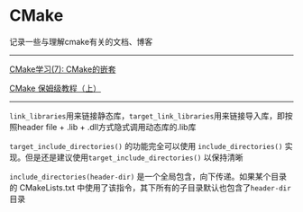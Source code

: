 # CMake
记录一些与理解cmake有关的文档、博客

------
<a href = "https://bangbang.blog.csdn.net/article/details/131158601?spm=1001.2101.3001.6661.1&utm_medium=distribute.pc_relevant_t0.none-task-blog-2%7Edefault%7ECTRLIST%7ERate-1-131158601-blog-108830901.235%5Ev38%5Epc_relevant_default_base&depth_1-utm_source=distribute.pc_relevant_t0.none-task-blog-2%7Edefault%7ECTRLIST%7ERate-1-131158601-blog-108830901.235%5Ev38%5Epc_relevant_default_base&utm_relevant_index=1">CMake学习(7): CMake的嵌套</a>

<a href = "https://subingwen.cn/cmake/CMake-primer/">CMake 保姆级教程（上）</a>

------
`link_libraries`用来链接静态库，`target_link_libraries`用来链接导入库，即按照header file + .lib + .dll方式隐式调用动态库的.lib库   

`target_include_directories()` 的功能完全可以使用 `include_directories()` 实现。但是还是建议使用`target_include_directories()` 以保持清晰  

`include_directories(header-dir)` 是一个全局包含，向下传递。如果某个目录的 CMakeLists.txt 中使用了该指令，其下所有的子目录默认也包含了`header-dir`目录  

